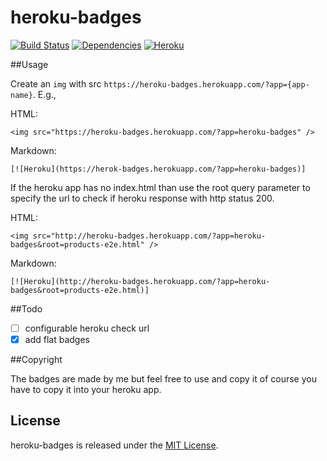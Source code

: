 heroku-badges
==================
[![Build Status](https://travis-ci.org/welcoMattic/heroku-badges.svg?branch=master)](https://travis-ci.org/welcoMattic/heroku-badges)
[![Dependencies](https://david-dm.org/welcoMattic/heroku-badges.png)](https://david-dm.org/welcoMattic/heroku-badge)
[![Heroku](http://heroku-badges.herokuapp.com/?app=heroku-badges)](http://heroku-badges.herokuapp.com/projects.html)

##Usage

Create an `img` with src `https://heroku-badges.herokuapp.com/?app={app-name}`. E.g.,

HTML:

    <img src="https://heroku-badges.herokuapp.com/?app=heroku-badges" />

Markdown:

    [![Heroku](https://herok-badges.herokuapp.com/?app=heroku-badges)]


If the heroku app has no index.html than use the root query parameter to specify the url to check if heroku response with http status 200.

HTML:

    <img src="http://heroku-badges.herokuapp.com/?app=heroku-badges&root=products-e2e.html" />

Markdown:

    [![Heroku](http://heroku-badges.herokuapp.com/?app=heroku-badges&root=products-e2e.html)]

##Todo

+ [ ] configurable heroku check url
+ [x] add flat badges

##Copyright

The badges are made by me but feel free to use and copy it of course you have to copy it into your heroku app.

License
--------------

heroku-badges is released under the [MIT License](http://opensource.org/licenses/MIT).
